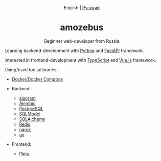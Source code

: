 <div align="center">
English | <a href="./README.ru.md">Русский</a>
<h1> amozebus </h1>

Beginner web-developer from Russia
</div>


Learning backend-development with [Python](https://python.org) and [FastAPI](https://fastapi.tiangolo.com) framework.

Interested in frontend-development with [TypeScript](https://www.typescriptlang.org) and [Vue.js](https://vuejs.org/) framework.

Using/used tools/libraries:

- [Docker/Docker Compose](https://docker.com)

- Backend:
    - [aiogram](https://aiogram.dev)
    - [Alembic](https://alembic.sqlalchemy.org/en/latest)
    - [PostgreSQL](https://postgresql.org)
    - [SQLModel](https://sqlmodel.tiangolo.com)
    - [SQLAlchemy](https://sqlalche.me)
    - [Redis](https://redis.io)
    - [ngrok](https://ngrok.com)
    - [uv](https://astral.sh/uv)

- Frontend:
    - [Pinia](https://pinia.vuejs.org)
